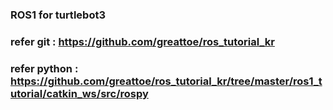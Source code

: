 ### ROS1 for turtlebot3
### refer git : https://github.com/greattoe/ros_tutorial_kr
### refer python : https://github.com/greattoe/ros_tutorial_kr/tree/master/ros1_tutorial/catkin_ws/src/rospy